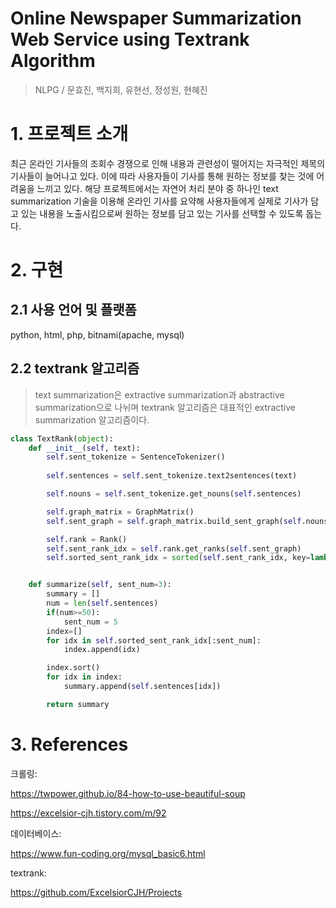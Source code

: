 Online Newspaper Summarization Web Service using Textrank Algorithm
============
> NLPG / 문효진, 백지희, 유현선, 정성원, 현혜진

# 1. 프로젝트 소개

최근 온라인 기사들의 조회수 경쟁으로 인해 내용과 관련성이 떨어지는 자극적인 제목의 기사들이 늘어나고 있다. 이에 따라 사용자들이 기사를 통해 원하는 정보를 찾는 것에 어려움을 느끼고 있다. 해당 프로젝트에서는 자연어 처리 분야 중 하나인 text summarization 기술을 이용해 온라인 기사를 요약해 사용자들에게 실제로 기사가 담고 있는 내용을 노출시킴으로써 원하는 정보를 담고 있는 기사를 선택할 수 있도록 돕는다.

# 2. 구현

## 2.1 사용 언어 및 플랫폼

python, html, php, bitnami(apache, mysql)

## 2.2 textrank 알고리즘

>text summarization은 extractive summarization과 abstractive summarization으로 나뉘며 textrank 알고리즘은 대표적인 extractive summarization 알고리즘이다.

```python
class TextRank(object):
    def __init__(self, text):
        self.sent_tokenize = SentenceTokenizer()
    
        self.sentences = self.sent_tokenize.text2sentences(text)

        self.nouns = self.sent_tokenize.get_nouns(self.sentences)

        self.graph_matrix = GraphMatrix()
        self.sent_graph = self.graph_matrix.build_sent_graph(self.nouns)

        self.rank = Rank()
        self.sent_rank_idx = self.rank.get_ranks(self.sent_graph)
        self.sorted_sent_rank_idx = sorted(self.sent_rank_idx, key=lambda k: self.sent_rank_idx[k], reverse=True)


    def summarize(self, sent_num=3):
        summary = []
        num = len(self.sentences)
        if(num>=50):
            sent_num = 5
        index=[]
        for idx in self.sorted_sent_rank_idx[:sent_num]:
            index.append(idx)

        index.sort()
        for idx in index:
            summary.append(self.sentences[idx])

        return summary
```

# 3. References

크롤링:

<https://twpower.github.io/84-how-to-use-beautiful-soup>

<https://excelsior-cjh.tistory.com/m/92>

데이터베이스:

<https://www.fun-coding.org/mysql_basic6.html>

textrank:

<https://github.com/ExcelsiorCJH/Projects>